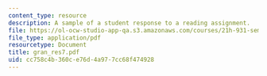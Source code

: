 ```yaml
---
content_type: resource
description: A sample of a student response to a reading assignment.
file: https://ol-ocw-studio-app-qa.s3.amazonaws.com/courses/21h-931-seminar-in-historical-methods-spring-2004/cc758c4b360ce76d4a977cc68f474928_gran_res7.pdf
file_type: application/pdf
resourcetype: Document
title: gran_res7.pdf
uid: cc758c4b-360c-e76d-4a97-7cc68f474928
---
```

